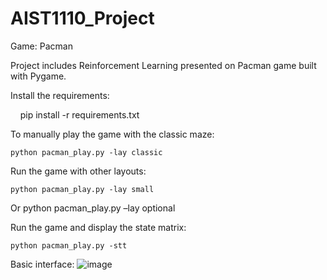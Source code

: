 # AIST1110_Project
Game: Pacman

Project includes Reinforcement Learning presented on Pacman game built with Pygame.

Install the requirements:  

    pip install -r requirements.txt

To manually play the game with the classic maze:

    python pacman_play.py -lay classic
   
Run the game with other layouts:  
    
    python pacman_play.py -lay small
Or
    python pacman_play.py –lay optional

Run the game and display the state matrix:

    python pacman_play.py -stt

Basic interface:
![image](https://user-images.githubusercontent.com/100673497/209434251-702294e0-5d1c-4305-822f-de8149d35946.png)

